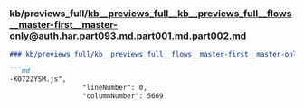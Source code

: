 ### kb/previews_full/kb__previews_full__kb__previews_full__flows__master-first__master-only@auth.har.part093.md.part001.md.part002.md

```md
### kb/previews_full/kb__previews_full__flows__master-first__master-only@auth.har.part093.md.part001.md (part 002)

```md
-KO722YSM.js",
                  "lineNumber": 0,
                  "columnNumber": 5669
   
```

```

```
